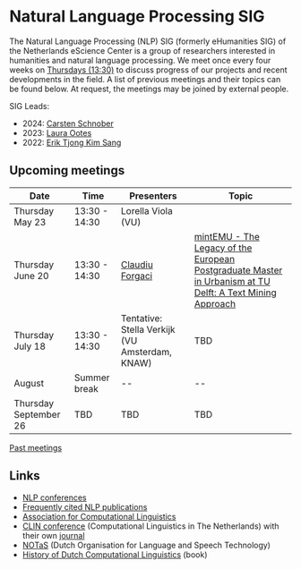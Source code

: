 # Natural Language Processing SIG

The Natural Language Processing (NLP) SIG (formerly eHumanities SIG) of the Netherlands eScience Center is a group of researchers interested in humanities and natural language processing. We meet once every four weeks on [Thursdays (13:30)](#upcoming-meetings) to discuss progress of our projects and recent developments in the field. A list of previous meetings and their topics can be found below. At request, the meetings may be joined by external people.

SIG Leads:
- 2024: [Carsten Schnober](https://www.esciencecenter.nl/team/carsten-schnober/)
- 2023: [Laura Ootes](https://www.esciencecenter.nl/team/dr-laura-ootes/)
- 2022: [Erik Tjong Kim Sang](https://www.esciencecenter.nl/team/dr-ir-erik-tjong-kim-sang/)

## Upcoming meetings

| Date | Time |Presenters | Topic |
|------|------|------|------------|
| Thursday May 23 | 13:30 - 14:30 | Lorella Viola (VU) | |
| Thursday June 20 | 13:30 - 14:30 | [Claudiu Forgaci](https://www.esciencecenter.nl/fellowship-programme/claudiu-forgaci/) | [mintEMU - The Legacy of the European Postgraduate Master in Urbanism at TU Delft: A Text Mining Approach](https://github.com/UD3-Lab/mintEMU) |
| Thursday July 18 | 13:30 - 14:30 | Tentative: Stella Verkijk (VU Amsterdam, KNAW) | TBD |
| August | Summer break | -- | -- |
| Thursday September 26 | TBD | TBD | TBD |


[Past meetings](https://github.com/nlesc-sigs/nlp-sig/blob/master/meetings.md)

## Links

- [NLP conferences](nlp-conferences.md)
- [Frequently cited NLP publications](nlp-literature.md)
- [Association for Computational Linguistics](https://www.aclweb.org/portal/)
- [CLIN conference](https://www.let.rug.nl/vannoord/Clin/) (Computational Linguistics in The Netherlands) with their own [journal](https://www.clinjournal.org/clinj)
- [NOTaS](https://notas.nl/) (Dutch Organisation for Language and Speech Technology)
- [History of Dutch Computational Linguistics](https://www.let.rug.nl/vannoord/TST-Geschiedenis/) (book)  

